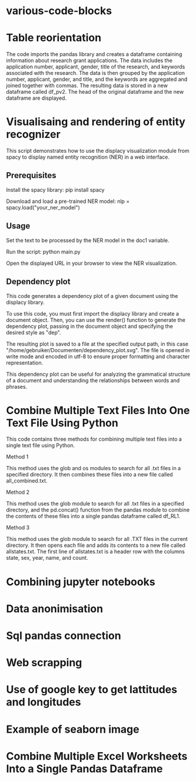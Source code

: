 # various-code-blocks

# Table reorientation
The code imports the pandas library and creates a dataframe containing information about research grant applications. The data includes the application number, applicant, gender, title of the research, and keywords associated with the research. The data is then grouped by the application number, applicant, gender, and title, and the keywords are aggregated and joined together with commas. The resulting data is stored in a new dataframe called df_pv2. The head of the original dataframe and the new dataframe are displayed.

# Visualisaing and rendering of entity recognizer
This script demonstrates how to use the displacy visualization module from spacy to display named entity recognition (NER) in a web interface. 
## Prerequisites

Install the spacy library: pip install spacy

Download and load a pre-trained NER model: nlp = spacy.load("your_ner_model")

## Usage

  Set the text to be processed by the NER model in the doc1 variable.

  Run the script: python main.py

  Open the displayed URL in your browser to view the NER visualization.

## Dependency plot
This code generates a dependency plot of a given document using the displacy library.

To use this code, you must first import the displacy library and create a document object. Then, you can use the render() function to generate the dependency plot, passing in the document object and specifying the desired style as "dep".

The resulting plot is saved to a file at the specified output path, in this case "/home/gebruiker/Documenten/dependency_plot.svg". The file is opened in write mode and encoded in utf-8 to ensure proper formatting and character representation.

This dependency plot can be useful for analyzing the grammatical structure of a document and understanding the relationships between words and phrases.

# Combine Multiple Text Files Into One Text File Using Python
This code contains three methods for combining multiple text files into a single text file using Python.

Method 1

This method uses the glob and os modules to search for all .txt files in a specified directory. It then combines these files into a new file called all_combined.txt.

Method 2

This method uses the glob module to search for all .txt files in a specified directory, and the pd.concat() function from the pandas module to combine the contents of these files into a single pandas dataframe called df_RL1.

Method 3

This method uses the glob module to search for all .TXT files in the current directory. It then opens each file and adds its contents to a new file called allstates.txt. The first line of allstates.txt is a header row with the columns state, sex, year, name, and count.


# Combining jupyter notebooks

# Data anonimisation

# Sql pandas connection

# Web scrapping

# Use of google key to get lattitudes and longitudes

# Example of seaborn image

# Combine Multiple Excel Worksheets Into a Single Pandas Dataframe 
